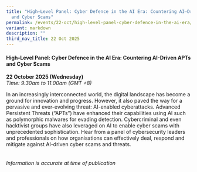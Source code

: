 ```yaml
---
title: "High–Level Panel: Cyber Defence in the AI Era: Countering AI–Driven APTs
  and Cyber Scams"
permalink: /events/22-oct/high-level-panel-cyber-defence-in-the-ai-era/
variant: markdown
description: ""
third_nav_title: 22 Oct 2025
---
```

#### **High-Level Panel: Cyber Defence in the AI Era: Countering AI-Driven APTs and Cyber Scams**

**22 October 2025 (Wednesday)**  
*Time: 9.30am to 11.00am (GMT +8)*

In an increasingly interconnected world, the digital landscape has become a ground for innovation and progress. However, it also paved the way for a pervasive and ever-evolving threat: AI-enabled cyberattacks. Advanced Persistent Threats (“APTs”) have enhanced their capabilities using AI such as polymorphic malwares for evading detection. Cybercriminal and even hacktivist groups have also leveraged on AI to enable cyber scams with unprecedented sophistication. Hear from a panel of cybersecurity leaders and professionals on how organisations can effectively deal, respond and mitigate against AI-driven cyber scams and threats.
<br><br><br>
*Information is accurate at time of publication*